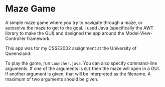 # Maze Game

A simple maze game where you try to navigate through a maze, or autosolve the maze to get to the goal.
I used Java (specifically the AWT library to make the GUI) and designed the app around the Model-View-Controller framework.

This app was for my CSSE2002 assignment at the University of Queensland.

To play the game, run `Launcher.java`. You can also specify command-line arguments.
If one of the arguments is `GUI` then the maze will open in a GUI.
If another argument is given, that will be interpreted as the filename.
A maximum of two arguments should be given.
